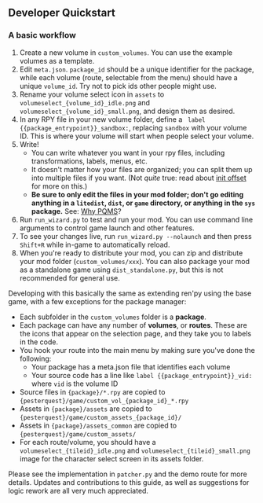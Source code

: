 ## Developer Quickstart

### A basic workflow

1. Create a new volume in `custom_volumes`. You can use the example volumes as a template.
2. Edit `meta.json`. `package_id` should be a unique identifier for the package, while each volume (route, selectable from the menu) should have a unique `volume_id`. Try not to pick ids other people might use.
3. Rename your volume select icon in `assets` to `volumeselect_{volume_id}_idle.png` and `volumeselect_{volume_id}_small.png`, and design them as desired.
4. In any RPY file in your new volume folder, define a `
   label {{package_entrypoint}}_sandbox:`, replacing `sandbox` with your volume ID. This is where your volume will start when people select your volume. 
5. Write! 
   - You can write whatever you want in your rpy files, including transformations, labels, menus, etc. 
   - It doesn't matter how your files are organized; you can split them up into multiple files if you want. (Not *quite* true: read about [init offset](https://www.renpy.org/doc/html/python.html?highlight=init%20offset) for more on this.)
   - **Be sure to only edit the files in your mod folder; don't go editing anything in a `litedist`, `dist`, or `game` directory, or anything in the `sys` package.** See: [Why PQMS](#why-pqms)?
6. Run `run_wizard.py` to test and run your mod. You can use command line arguments to control game launch and other features. 
7. To see your changes live, run `run_wizard.py --nolaunch` and then press `Shift+R` while in-game to automatically reload.
8. When you're ready to distribute your mod, you can zip and distribute your mod folder (`custom_volumes/xxx`). You can also package your mod as a standalone game using `dist_standalone.py`, but this is not recommended for general use.


Developing with this basically the same as extending ren'py using the base game, with a few exceptions for the package manager:

- Each subfolder in the `custom_volumes` folder is a **package**.
- Each package can have any number of **volumes**, or **routes**. These are the icons that appear on the selection page, and they take you to labels in the code.
- You hook your route into the main menu by making sure you've done the following:
  - Your package has a meta.json file that identifies each volume
  - Your source code has a line like `label {{package_entrypoint}}_vid:` where `vid` is the volume ID
- Source files in `{package}/*.rpy` are copied to `{pesterquest}/game/custom_vol_{package_id}_*.rpy`
- Assets in `{package}/assets` are copied to `{pesterquest}/game/custom_assets_{package_id}/`
- Assets in `{package}/assets_common` are copied to `{pesterquest}/game/custom_assets/`
- For each route/volume, you should have a `volumeselect_{tileid}_idle.png` and `volumeselect_{tileid}_small.png` image for the character select screen in its assets folder.

Please see the implementation in `patcher.py` and the demo route for more details.
Updates and contributions to this guide, as well as suggestions for logic rework are all very much appreciated. 